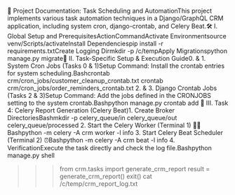 📑 Project Documentation: Task Scheduling and AutomationThis project implements various task automation techniques in a Django/GraphQL CRM application, including system cron, django-crontab, and Celery Beat.🛠️ I. Global Setup and PrerequisitesActionCommandActivate Environmentsource venv/Scripts/activateInstall Dependenciespip install -r requirements.txtCreate Logging Dirmkdir -p /c/tempApply Migrationspython manage.py migrate🎯 II. Task-Specific Setup & Execution Guide0. & 1. System Cron Jobs (Tasks 0 & 1)Setup Command: Install the crontab entries for system scheduling.Bashcrontab crm/cron_jobs/customer_cleanup_crontab.txt
crontab crm/cron_jobs/order_reminders_crontab.txt
2. & 3. Django Crontab Jobs (Tasks 2 & 3)Setup Command: Add the jobs defined in the CRONJOBS setting to the system crontab.Bashpython manage.py crontab add
🚀 III. Task 4: Celery Report Generation (Celery Beat)1. Create Broker DirectoriesBashmkdir -p celery_queue/in celery_queue/out celery_queue/processed
2. Start the Celery Worker (Terminal 1) 🧑‍💻Bashpython -m celery -A crm worker -l info
3. Start Celery Beat Scheduler (Terminal 2) ⏰Bashpython -m celery -A crm beat -l info
4. VerificationExecute the task directly and check the log file.Bashpython manage.py shell
>>> from crm.tasks import generate_crm_report
>>> result = generate_crm_report()
>>> exit()
cat /c/temp/crm_report_log.txt
